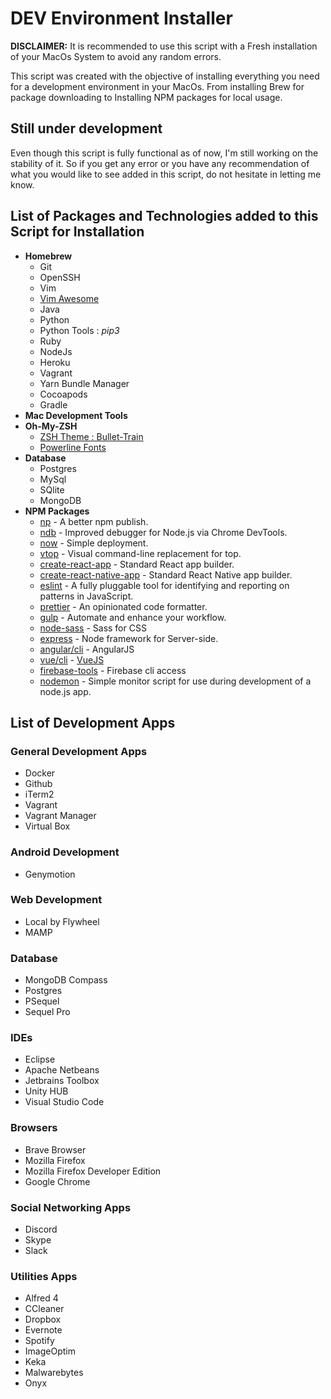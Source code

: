 # DEV Environment Installer

**DISCLAIMER:** It is recommended to use this script with a Fresh installation of your MacOs System to avoid any random errors.

This script was created with the objective of installing everything you need for a development environment in your MacOs. From installing Brew for package downloading to Installing NPM packages for local usage.

## Still under development

Even though this script is fully functional as of now, I'm still working on the stability of it. So if you get any error or you have any recommendation of what you would like to see added in this script, do not hesitate in letting me know.

## List of Packages and Technologies added to this Script for Installation

- **Homebrew**
  - Git
  - OpenSSH
  - Vim
  - [Vim Awesome](https://github.com/amix/vimrc)
  - Java
  - Python
  - Python Tools : _pip3_
  - Ruby
  - NodeJs
  - Heroku
  - Vagrant
  - Yarn Bundle Manager
  - Cocoapods
  - Gradle
- **Mac Development Tools**
- **Oh-My-ZSH**
  - [ZSH Theme : Bullet-Train](https://github.com/caiogondim/bullet-train.zsh)
  - [Powerline Fonts](https://github.com/powerline/fonts)
- **Database**
  - Postgres
  - MySql
  - SQlite
  - MongoDB 
- **NPM Packages**
  - [np](https://www.npmjs.com/package/np) - A better npm publish.
  - [ndb](https://www.npmjs.com/package/ndb) - Improved debugger for Node.js via Chrome DevTools.
  - [now](https://www.npmjs.com/package/now) - Simple deployment.
  - [vtop](https://www.npmjs.com/package/vtop) - Visual command-line replacement for top.
  - [create-react-app](npmjs.com/package/create-react-app) - Standard React app builder.
  - [create-react-native-app](https://www.npmjs.com/package/create-react-native-app) - Standard React Native app builder.
  - [eslint](https://www.npmjs.com/package/eslint) - A fully pluggable tool for identifying and reporting on patterns in JavaScript.
  - [prettier](https://www.npmjs.com/package/prettier) - An opinionated code formatter.
  - [gulp](https://www.npmjs.com/package/gulp) - Automate and enhance your workflow.
  - [node-sass](https://www.npmjs.com/package/node-sass) - Sass for CSS
  - [express](https://www.npmjs.com/package/express) - Node framework for Server-side.
  - [angular/cli](https://www.npmjs.com/package/@angular/cli) - AngularJS
  - [vue/cli](https://www.npmjs.com/package/@vue/cli) - [VueJS](https://www.npmjs.com/package/@vue/cli)
  - [firebase-tools](https://www.npmjs.com/package/firebase-tools) - Firebase cli access
  - [nodemon](https://www.npmjs.com/package/nodemon) - Simple monitor script for use during development of a node.js app.

## List of Development Apps
### General Development Apps

- Docker
- Github
- iTerm2
- Vagrant
- Vagrant Manager
- Virtual Box

### Android Development

- Genymotion

### Web Development

- Local by Flywheel
- MAMP

### Database

- MongoDB Compass
- Postgres
- PSequel
- Sequel Pro

### IDEs

- Eclipse
- Apache Netbeans
- Jetbrains Toolbox
- Unity HUB
- Visual Studio Code

### Browsers

- Brave Browser
- Mozilla Firefox
- Mozilla Firefox Developer Edition
- Google Chrome

### Social Networking Apps

- Discord
- Skype
- Slack

### Utilities Apps

- Alfred 4
- CCleaner
- Dropbox
- Evernote
- Spotify
- ImageOptim
- Keka
- Malwarebytes
- Onyx
